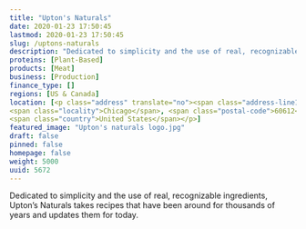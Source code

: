 ```yaml
---
title: "Upton's Naturals"
date: 2020-01-23 17:50:45
lastmod: 2020-01-23 17:50:45
slug: /uptons-naturals
description: "Dedicated to simplicity and the use of real, recognizable ingredients, Upton’s Naturals takes recipes that have been around for thousands of years and updates them for today."
proteins: [Plant-Based]
products: [Meat]
business: [Production]
finance_type: []
regions: [US & Canada]
location: [<p class="address" translate="no"><span class="address-line1">West Grand Avenue</span><br>
<span class="locality">Chicago</span>, <span class="postal-code">60612</span><br>
<span class="country">United States</span></p>]
featured_image: "Upton's naturals logo.jpg"
draft: false
pinned: false
homepage: false
weight: 5000
uuid: 5672
---
```

<p>Dedicated to simplicity and the use of real, recognizable ingredients, Upton’s Naturals takes recipes that have been around for thousands of years and updates them for today.</p>
